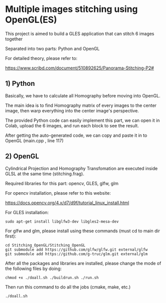 # Multiple images stitching using OpenGL(ES)

This project is aimed to build a GLES application that can stitch 6 images together

Separated into two parts: Python and OpenGL

For detailed theory, please refer to:

https://www.scribd.com/document/510892625/Panorama-Stitching-P2#

## 1) Python

Basically, we have to calculate all Homography before moving into OpenGL.

The main idea is to find Homography matrix of every images to the center image, then warp everything into the center image's perspective.

The provided Python code can easily implement this part, we can open it in Colab, upload the 6 images, and run each block to see the result.

After getting the auto-generated code, we can copy and paste it in to OpenGL (main.cpp , line 117)

## 2) OpenGL

Cylindrical Projection and Homography Transfomation are executed inside GLSL at the same time (stitching.frag).

Required libraries for this part: opencv, GLES, glfw, glm

For opencv installation, please refer to this website:

https://docs.opencv.org/4.x/d7/d9f/tutorial_linux_install.html

For GLES installation:

```
sudo apt-get install libglfw3-dev libgles2-mesa-dev
```

For glfw and glm, please install using these commands (must cd to main dir first):

```
cd Stitching_OpenGL/Stitching_OpenGL
git submodule add https://github.com/glfw/glfw.git external/glfw
git submodule add https://github.com/g-truc/glm.git external/glm
```

After all the packages and libraries are installed, please change the mode of the following files by doing:

```
chmod +x ./doall.sh ./buildrun.sh ./run.sh
```

Then run this command to do all the jobs (cmake, make, etc.)
```
./doall.sh
```
